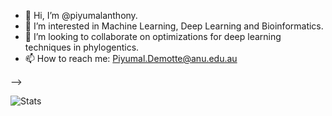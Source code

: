 - 👋 Hi, I’m @piyumalanthony.
- 👀 I’m interested in Machine Learning, Deep Learning and Bioinformatics.
- 💞️ I’m looking to collaborate on optimizations for deep learning techniques in phylogentics.
- 📫 How to reach me: Piyumal.Demotte@anu.edu.au

<!---
piyumalanthony/piyumalanthony is a ✨ special ✨ repository because its `README.md` (this file) appears on your GitHub profile.
You can click the Preview link to take a look at your changes.
--->
<!-- # Hi there <img src="https://media.giphy.com/media/hvRJCLFzcasrR4ia7z/giphy.gif" width="25px"> -->

<!-- ## 📊 GitHub Stats:
<!-- ![](https://github-readme-stats.vercel.app/api?username=piyumalanthony&theme=dark&hide_border=false&include_all_commits=true&count_private=true)<br/> -->
<!-- ![](https://github-readme-streak-stats.herokuapp.com/?user=piyumalanthony&theme=dark&hide_border=false)<br/> -->

<!-- ![visitors](https://visitor-badge.laobi.icu/badge?page_id=piyumalanthony) ![Github](https://img.shields.io/github/followers/piyumalanthony?label=Follow&style=social) -->

<!-- ![trophy](https://github-profile-trophy.vercel.app/?username=piyumalanthony&row=1&column=5&margin-w=15) --> -->

<!-- <br />
<p>&nbsp;</p> -->

![Stats](https://github-readme-stats.vercel.app/api?username=piyumalanthony&show_icons=true&hide_border=true&count_private=true&include_all_commits=false&hide_title=true)
